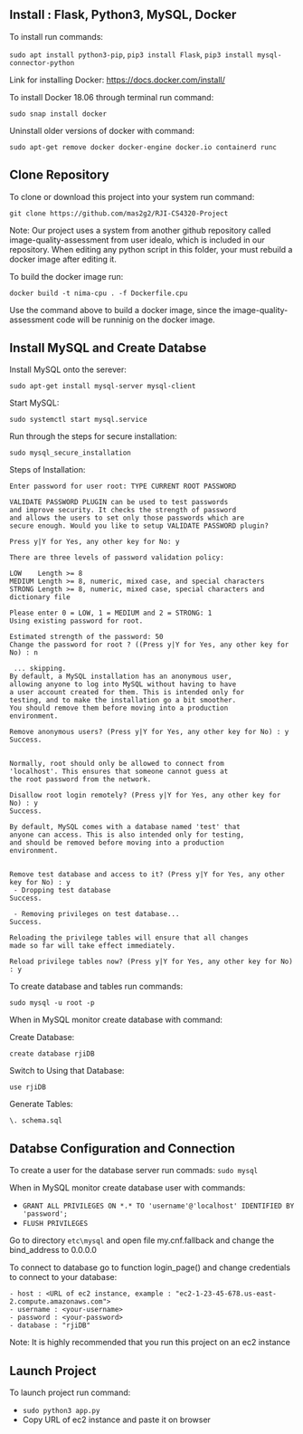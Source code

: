 ## Install : Flask, Python3, MySQL, Docker

To install run commands: 

```sudo apt install python3-pip```,
			 ```pip3 install Flask```,
			 ```pip3 install mysql-connector-python```

Link for installing Docker: https://docs.docker.com/install/

To install Docker 18.06 through terminal run command: 

```sudo snap install docker```

Uninstall older versions of docker with command:

```sudo apt-get remove docker docker-engine docker.io containerd runc```


## Clone Repository

To clone or download this project into your system run command:

```git clone https://github.com/mas2g2/RJI-CS4320-Project```


Note: Our project uses a system from another github repository called image-quality-assessment from user idealo, which is included in our repository. When editing any python script in this folder, your must rebuild a docker image after editing it. 

To build the docker image run: 

```docker build -t nima-cpu . -f Dockerfile.cpu```

Use the command above to build a docker image, since the image-quality-assessment code will be runninig on the docker image.


## Install MySQL and Create Databse

Install MySQL onto the serever:

```sudo apt-get install mysql-server mysql-client```

Start MySQL:

```sudo systemctl start mysql.service```

Run through the steps for secure installation:

```sudo mysql_secure_installation```

Steps of Installation:

```
Enter password for user root: TYPE CURRENT ROOT PASSWORD

VALIDATE PASSWORD PLUGIN can be used to test passwords
and improve security. It checks the strength of password
and allows the users to set only those passwords which are
secure enough. Would you like to setup VALIDATE PASSWORD plugin?

Press y|Y for Yes, any other key for No: y

There are three levels of password validation policy:

LOW    Length >= 8
MEDIUM Length >= 8, numeric, mixed case, and special characters
STRONG Length >= 8, numeric, mixed case, special characters and dictionary file

Please enter 0 = LOW, 1 = MEDIUM and 2 = STRONG: 1
Using existing password for root.

Estimated strength of the password: 50 
Change the password for root ? ((Press y|Y for Yes, any other key for No) : n

 ... skipping.
By default, a MySQL installation has an anonymous user,
allowing anyone to log into MySQL without having to have
a user account created for them. This is intended only for
testing, and to make the installation go a bit smoother.
You should remove them before moving into a production
environment.

Remove anonymous users? (Press y|Y for Yes, any other key for No) : y
Success.


Normally, root should only be allowed to connect from
'localhost'. This ensures that someone cannot guess at
the root password from the network.

Disallow root login remotely? (Press y|Y for Yes, any other key for No) : y
Success.

By default, MySQL comes with a database named 'test' that
anyone can access. This is also intended only for testing,
and should be removed before moving into a production
environment.


Remove test database and access to it? (Press y|Y for Yes, any other key for No) : y
 - Dropping test database
Success.

 - Removing privileges on test database...
Success.

Reloading the privilege tables will ensure that all changes
made so far will take effect immediately.

Reload privilege tables now? (Press y|Y for Yes, any other key for No) : y

```

To create database and tables run commands:

```sudo mysql -u root -p```
	
When in MySQL monitor create database with command:
	
Create Database:
	
```create database rjiDB```
	
Switch to Using that Database:
	
```use rjiDB```
	
Generate Tables:
	
```\. schema.sql```

## Databse Configuration and Connection

To create a user for the database server run commads:
	```sudo mysql```

When in MySQL monitor create database user with commands:

- ```GRANT ALL PRIVILEGES ON *.* TO 'username'@'localhost' IDENTIFIED BY 'password';```
- ```FLUSH PRIVILEGES```

Go to directory ```etc\mysql``` and open file my.cnf.fallback and change the bind_address to 0.0.0.0

To connect to database go to function login_page() and change credentials to connect to your database:

	- host : <URL of ec2 instance, example : "ec2-1-23-45-678.us-east-2.compute.amazonaws.com">
	- username : <your-username>
	- password : <your-password>
	- database : "rjiDB"

Note: It is highly recommended that you run this project on an ec2 instance

## Launch Project

To launch project run command: 

- ```sudo python3 app.py```
- Copy URL of ec2 instance and paste it on browser
